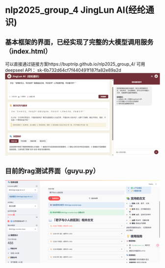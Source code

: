 # nlp2025_group_4 JingLun AI(经纶通识)

## 基本框架的界面，已经实现了完整的大模型调用服务（index.html）
可以直接通过链接方案https://buptnlp.github.io/nlp2025_group_4/
可用deepseel API： sk-6b732d64cf7f440491f187fa82e89a2d
![](assets/app_ui.PNG)


## 目前的rag测试界面（guyu.py）
![](assets/rag.PNG)
